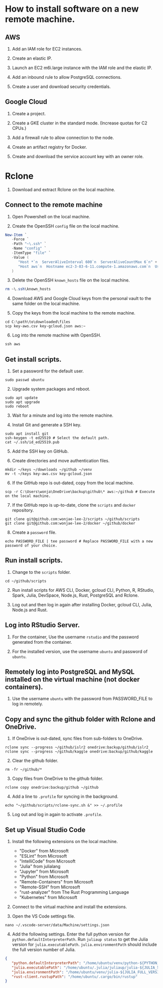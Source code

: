 # How to install software on a new remote machine.

## AWS

1. Add an IAM role for EC2 instances.

2. Create an elastic IP.

2. Launch an EC2 m6i.large instance with the IAM role and the elastic IP.

3. Add an inbound rule to allow PostgreSQL connections.

4. Create a user and download security credentials.

## Google Cloud

1. Create a project.

2. Create a GKE cluster in the standard mode. (Increase quotas for C2 CPUs.)

3. Add a firewall rule to allow connection to the node.

4. Create an artifact registry for Docker.

5. Create and download the service account key with an owner role.

# Rclone

1. Download and extract Rclone on the local machine.

## Connect to the remote machine

1. Open Powershell on the local machine.

2. Create the OpenSSH `config` file on the local machine.

```Powershell
New-Item `
   -Force `
   -Path "~\.ssh" `
   -Name "config" `
   -ItemType "file" `
   -Value (
      "Host *`n  ServerAliveInterval 600`n  ServerAliveCountMax 6`n" +
      "Host aws`n  Hostname ec2-3-83-6-11.compute-1.amazonaws.com`n  User ubuntu`n  IdentityFile ~\.ssh\us-east-1.pem`n"
   )
```

3. Delete the OpenSSH `known_hosts` file on the local machine.

```Powershell
rm ~\.ssh\known_hosts
```

4. Download AWS and Google Cloud keys from the personal vault to the same folder on the local machine.

5. Copy the keys from the local machine to the remote machine.

```Shell
cd C:\path\to\downloaded\files
scp key-aws.csv key-gcloud.json aws:~
```

6. Log into the remote machine with OpenSSH.

```Powershell
ssh aws
```

## Get install scripts.

1. Set a password for the default user.

```Shell
sudo passwd ubuntu
```

2. Upgrade system packages and reboot.

```Shell
sudo apt update
sudo apt upgrade
sudo reboot
```

3. Wait for a minute and log into the remote machine.

4. Install Git and generate a SSH key.

```Shell
sudo apt install git
ssh-keygen -t ed25519 # Select the default path.
cat ~/.ssh/id_ed25519.pub
```

5. Add the SSH key on GitHub.

6. Create directories and move authentication files.

```Shell
mkdir ~/keys ~/downloads ~/github ~/venv
mv -t ~/keys key-aws.csv key-gcloud.json
```

6. If the GitHub repo is out-dated, copy from the local machine.

```Shell
scp -r C:\Users\wonja\OneDrive\backup\github\* aws:~/github # Execute on the local machine.
```

7. If the GitHub repo is up-to-date, clone the `scripts` and `docker` repository.

```Shell
git clone git@github.com:wonjae-lee-2/scripts ~/github/scripts
git clone git@github.com:wonjae-lee-2/docker ~/github/docker
```

8. Create a `password` file.

```Shell
echo PASSWORD_FILE | tee password # Replace PASSWORD_FILE with a new password of your choice.
```

## Run install scripts.

1. Change to the `scripts` folder.

```Shell
cd ~/github/scripts
```

2. Run install scripts for AWS CLI, Docker, gcloud CLI, Python, R, RStudio, Spark, Julia, DevSpace, Node.js, Rust, PostgreSQL and Rclone.

3. Log out and then log in again after installing Docker, gcloud CLI, Julia, Node.js and Rust.

## Log into RStudio Server.

1. For the container, Use the username `rstudio` and the password generated from the container.

2. For the installed version, use the username `ubuntu` and password of `ubuntu`.

## Remotely log into PostgreSQL and MySQL installed on the virtual machine (not docker containers).

1. Use the username `ubuntu` with the password from PASSWORD_FILE to log in remotely.

## Copy and sync the github folder with Rclone and OneDrive.

1. If OneDrive is out-dated, sync files from sub-folders to OneDrive.

```Shell
rclone sync --progress ~/github/islr2 onedrive:backup/github/islr2
rclone sync --progress ~/github/kaggle onedrive:backup/github/kaggle
```

2. Clear the github folder.

```Shell
rm -fr ~/github/*
```

3. Copy files from OneDrive to the github folder.

```Shell
rclone copy onedrive:backup/github ~/github 
```

4. Add a line to `.profile` for syncing in the background.

```Shell
echo "~/github/scripts/rclone-sync.sh &" >> ~/.profile
```

5. Log out and log in again to activate `.profile`.

## Set up Visual Studio Code

1. Install the following extensions on the local machine.

   * "Docker" from Microsoft
   * "ESLint" from Microsoft
   * "IntelliCode" from Microsoft
   * "Julia" from julialang
   * "Jupyter" from Microsoft
   * "Python" from Microsoft
   * "Remote-Containers" from Microsoft
   * "Remote-SSH" from Microsoft
   * "rust-analyzer" from The Rust Programming Language
   * "Kubernetes" from Microsoft

2. Connect to the virtual machine and install the extensions.

3. Open the VS Code settings file.

```Shell
nano ~/.vscode-server/data/Machine/settings.json
```

4. Add the following settings. Enter the full python version for `python.defaultInterpreterPath`. Run `juliaup status` to get the Julia version for `julia.executablePath`. `julia.environmentPath` should include the full version number of Julia. 

```JSON
{
   "python.defaultInterpreterPath": "/home/ubuntu/venv/python-${PYTHON_FULL_VERSION}/bin/python",
   "julia.executablePath": "/home/ubuntu/.julia/juliaup/julia-${JULIA_STATUS_VERSION}/bin/julia",
   "julia.environmentPath": "/home/ubuntu/venv/julia-${JULIA_FULL_VERSION}",
   "rust-client.rustupPath": "/home/ubuntu/.cargo/bin/rustup"
}
```
